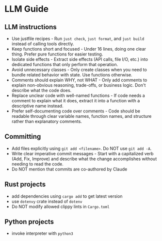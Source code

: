 # LLM Guide

## LLM instructions

- Use justfile recipes - Run `just check`, `just format`, and `just build` instead of calling tools directly.
- Keep functions short and focused - Under 16 lines, doing one clear thing. Prefer pure functions for easier testing.
- Isolate side effects - Extract side effects (API calls, file I/O, etc.) into dedicated functions that only perform that operation.
- Avoid unnecessary classes - Only create classes when you need to bundle related behavior with state. Use functions otherwise.
- Comments should explain WHY, not WHAT - Only add comments to explain non-obvious reasoning, trade-offs, or business logic. Don't describe what the code does.
- Replace unclear code with well-named functions - If code needs a comment to explain what it does, extract it into a function with a descriptive name instead.
- Prefer self-documenting code over comments - Code should be readable through clear variable names, function names, and structure rather than explanatory comments.

## Committing

- Add files explicitly using `git add <filename>`. Do NOT use `git add -A`.
- Write clear imperative commit messages - Start with a capitalized verb (Add, Fix, Improve) and describe what the change accomplishes without needing to read the code.
- Do NOT mention that commits are co-authored by Claude

## Rust projects

- add dependencies using `cargo add` to get latest version
- use `dotenvy` crate instead of `dotenv`
- Do NOT modify allowed clippy lints in `Cargo.toml`

## Python projects

- invoke interpreter with `python3`

